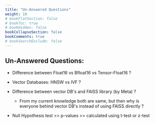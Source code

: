 ```yaml
---
title: "Un-Answered Questions"
weight: 10
# bookFlatSection: false
# bookToc: true
# bookHidden: false
bookCollapseSection: false
bookComments: true
# bookSearchExclude: false
---
```


## Un-Answered Questions:

- Difference between Float16 vs Bfloat16 vs Tensor-Float16 ?

- Vector Databases: HNSW vs IVF ?

- Difference between vector DB's and FAISS library (by Meta) ? 
  
  - From my current knowledge both are same, but then why is everyone behind vector DB's instead of using FAISS directly ? 

- Null Hypothesis test >> p-values >> calculated using t-test or z-test
